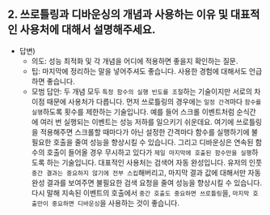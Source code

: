 ## 2. 쓰로틀링과 디바운싱의 개념과 사용하는 이유 및 대표적인 사용처에 대해서 설명해주세요.

- 답변)
  - 의도: 성능 최적화 및 각 개념을 어디에 적용하면 좋을지 확인하는 질문.
  - 팁: 마지막에 정리하는 말을 넣어주셔도 좋습니다. 사용한 경험에 대해서도 언급하면 좋습니다.
  - 모범 답안: 두 개념 모두 `특정 함수의 실행 빈도를 조절`하는 기술이지만 서로의 차이점 때문에 사용처가 다릅니다.
    먼저 쓰로틀링의 경우에는 `일정 간격`마다 `함수를 실행`하도록 횟수를 제한하는 기술입니다. 예를 들어 스크롤 이벤트처럼 순식간에 여러 번 실행되는 이벤트는 성능 저하를 일으키기 쉬운데요. 여기에 쓰로틀링을 적용해주면 스크롤할 때마다가 아닌 설정한 간격마다 함수를 실행하기에 불필요한 호출을 줄여 성능을 향상시킬 수 있습니다.
    그리고 디바운싱은 연속된 함수의 호출이 들어올 경우 무시하고 있다가 `제일 마지막에 호출된 함수만을 실행`하도록 하는 기술입니다. 대표적인 사용처는 검색어 자동 완성입니다. 유저의 인풋 `중간 결과는 중요하지 않기에 전부 스킵`해버리고, 마지막 결과 값에 대해서만 자동 완성 결과를 보여주면 불필요한 검색 요청을 줄여 성능을 향상시킬 수 있습니다.
    다시 말해 지속된 이벤트의 호출에서 `중간 호출도 중요하면 쓰로틀링`을, `마지막 호출만이 중요하면 디바운싱`을 사용하는 것이 좋습니다.
